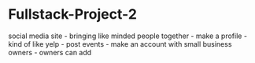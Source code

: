# Fullstack-Project-2

social media site
    - bringing like minded people together
    - make a profile
    - kind of like yelp
    - post events 
    - make an account with small business owners
        - owners can add 